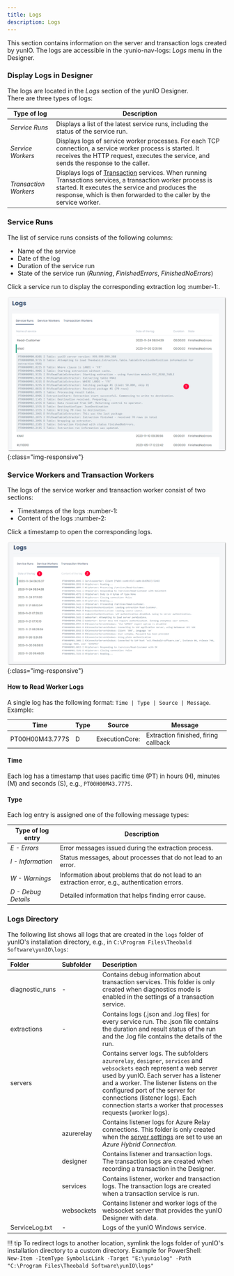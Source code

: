 ```yaml
---
title: Logs
description: Logs
---
```

 
This section contains information on the server and transaction logs created by yunIO.
The logs are accessible in the  :yunio-nav-logs: *Logs* menu in the Designer.

### Display Logs in Designer
The logs are located in the *Logs* section of the yunIO Designer. <br>
There are three types of logs:

| Type of log | Description| 
|--------|--------|
| *Service Runs* | Displays a list of the latest service runs, including the status of the service run.  | 
| *Service Workers* | Displays logs of service worker processes. For each TCP connection, a service worker process is started. It receives the HTTP request, executes the service, and sends the response to the caller.   | 
| *Transaction Workers* | Displays logs of [Transaction](transactions/index.md) services. When running Transactions services, a transaction worker process is started. It executes the service and produces the response, which is then forwarded to the caller by the service worker. | 


### Service Runs

The list of service runs consists of the following columns:
- Name of the service
- Date of the log
- Duration of the service run
- State of the service run (*Running*, *FinishedErrors*, *FinishedNoErrors*)

Click a service run to display the corresponding extraction log :number-1:.

![yunIO-Logs](../assets/images/yunio/documentation/yunIO-Run-Logs.png){:class="img-responsive"}

### Service Workers and Transaction Workers

The logs of the service worker and transaction worker consist of two sections:
- Timestamps of the logs :number-1:
- Content of the logs :number-2:

Click a timestamp to open the corresponding logs.

![yunIO-Logs](../assets/images/yunio/documentation/yunIO-Logs.png){:class="img-responsive"}

#### How to Read Worker Logs

A single log has the following format: `Time | Type | Source | Message`. 
<br> Example:

| Time | Type | Source | Message | 
|--------|--------|--------|---|
| PT00H00M43.777S | D | ExecutionCore: | Extraction finished, firing callback  | 

#### Time

Each log has a timestamp that uses pacific time (PT) in hours (H), minutes (M) and seconds (S), e.g., `PT00H00M43.777S`.

#### Type
Each log entry is assigned one of the following message types:

| Type of log entry | Description| 
|--------|--------|
| *E - Errors*| Error messages issued during the extraction process.  | 
| *I - Information*| Status messages, about processes that do not lead to an error. | 
| *W - Warnings*| Information about problems that do not lead to an extraction error, e.g., authentication errors.  | 
| *D - Debug Details*| Detailed information that helps finding error cause.  | 


### Logs Directory

The following list shows all logs that are created in the `logs` folder of yunIO's installation directory, e.g., in `C:\Program Files\Theobald Software\yunIO\logs`:

|Folder | Subfolder| Description |
|:----|:---|:---|
|diagnostic_runs |- | Contains debug information about transaction services. This folder is only created when diagnostics mode is enabled in the settings of a transaction service. |
|extractions |- | Contains logs (.json and .log files) for every service run. The .json file contains the duration and result status of the run and the .log file contains the details of the run. |
|servers| | Contains server logs. The subfolders `azurerelay`, `designer`, `services` and `websockets` each represent a web server used by yunIO. Each server has a listener and a worker. The listener listens on the configured port of the server for connections (listener logs). Each connection starts a worker that processes requests (worker logs).|
| | azurerelay| Contains listener logs for Azure Relay connections. This folder is only created when the [server settings](./server-settings.md) are set to use an *Azure Hybrid Connection*.|
| | designer| Contains listener and transaction logs. The transaction logs are created when recording a transaction in the Designer.|
| | services| Contains listener, worker and transaction logs. The transaction logs are created when a transaction service is run.|
| | websockets| Contains listener and worker logs of the websocket server that provides the yunIO Designer with data. |
|ServiceLog.txt |- | Logs of the yunIO Windows service.|


!!! tip
    To redirect logs to another location, symlink the logs folder of yunIO's installation directory to a custom directory.
    Example for PowerShell:<br>
    `New-Item -ItemType SymbolicLink -Target "E:\yuniolog" -Path "C:\Program Files\Theobald Software\yunIO\logs"`
